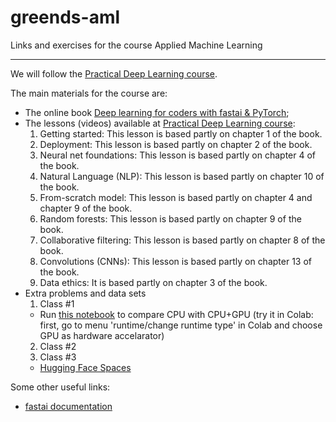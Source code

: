 # greends-aml
Links and exercises for the course Applied Machine Learning

---

We will follow the [Practical Deep Learning course](https://course.fast.ai/).

The main materials for the course are:
- The online book [Deep learning for coders with fastai & PyTorch](https://course.fast.ai/Resources/book.html);
- The lessons (videos) available at [Practical Deep Learning course](https://course.fast.ai/):
  1. Getting started: This lesson is based partly on chapter 1 of the book.
  2. Deployment: This lesson is based partly on chapter 2 of the book.
  3. Neural net foundations: This lesson is based partly on chapter 4 of the book.
  4. Natural Language (NLP): This lesson is based partly on chapter 10 of the book.
  5. From-scratch model: This lesson is based partly on chapter 4 and chapter 9 of the book.
  6. Random forests: This lesson is based partly on chapter 9 of the book.
  7. Collaborative filtering: This lesson is based partly on chapter 8 of the book.
  8. Convolutions (CNNs): This lesson is based partly on chapter 13 of the book.
  9. Data ethics: It is based partly on chapter 3 of the book.
- Extra problems and data sets
  1. Class #1
    * Run [this notebook](test_GPU.ipynb) to compare CPU with CPU+GPU (try it in Colab: first, go to menu 'runtime/change runtime type' in Colab and choose GPU as hardware accelarator)
  2. Class #2
  3. Class #3
    * [Hugging Face Spaces](https://huggingface.co/spaces)

Some other useful links:
- [fastai documentation](https://docs.fast.ai/)
